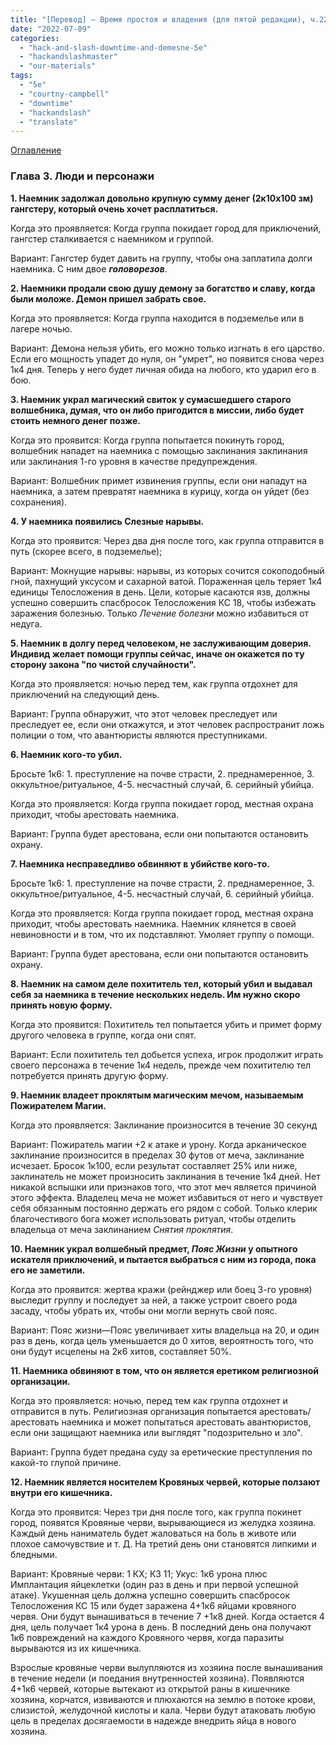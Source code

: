 ```yaml
---
title: "[Перевод] — Время простоя и владения (для пятой редакции), ч.22 - Проблемы приспешников и наемников"
date: "2022-07-09"
categories: 
  - "hack-and-slash-downtime-and-demesne-5e"
  - "hackandslashmaster"
  - "our-materials"
tags: 
  - "5e"
  - "courtny-campbell"
  - "downtime"
  - "hackandslash"
  - "translate"
---
```


[Оглавление](https://cyborgsandmages.com/2022/07/translate-downtime-and-demesne-5e-index/)

### Глава 3. Люди и персонажи

**1\. Наемник задолжал довольно крупную сумму денег (2к10x100 зм) гангстеру, который очень хочет расплатиться.**

Когда это проявляется: Когда группа покидает город для приключений, гангстер сталкивается с наемником и группой.

Вариант: Гангстер будет давить на группу, чтобы она заплатила долги наемника. С ним двое **_головорезов_**.

**2\. Наемники продали свою душу демону за богатство и славу, когда были моложе. Демон пришел забрать свое.**

Когда это проявляется: Когда группа находится в подземелье или в лагере ночью.

Вариант: Демона нельзя убить, его можно только изгнать в его царство. Если его мощность упадет до нуля, он "умрет", но появится снова через 1к4 дня. Теперь у него будет личная обида на любого, кто ударил его в бою.

**3\. Наемник украл магический свиток у сумасшедшего старого волшебника, думая, что он либо пригодится в миссии, либо будет стоить немного денег позже.**

Когда это проявится: Когда группа попытается покинуть город, волшебник нападет на наемника с помощью заклинания заклинания или заклинания 1-го уровня в качестве предупреждения.

Вариант: Волшебник примет извинения группы, если они нападут на наемника, а затем превратят наемника в курицу, когда он уйдет (без сохранения).

**4\. У наемника появились Слезные нарывы.**

Когда это проявится: Через два дня после того, как группа отправится в путь (скорее всего, в подземелье);

Вариант: Мокнущие нарывы: нарывы, из которых сочится сокоподобный гной, пахнущий уксусом и сахарной ватой. Пораженная цель теряет 1к4 единицы Телосложения в день. Цели, которые касаются язв, должны успешно совершить спасбросок Телосложения КС 18, чтобы избежать заражения болезнью. Только _Лечение болезни_ можно избавиться от недуга.

**5\. Наемник в долгу перед человеком, не заслуживающим доверия. Индивид желает помощи группы сейчас, иначе он окажется по ту сторону закона "по чистой случайности".**

Когда это проявляется: ночью перед тем, как группа отдохнет для приключений на следующий день.

Вариант: Группа обнаружит, что этот человек преследует или преследует ее, если они откажутся, и этот человек распространит ложь полиции о том, что авантюристы являются преступниками.

**6\. Наемник кого-то убил.**

Бросьте 1к6: 1. преступление на почве страсти, 2. преднамеренное, 3. оккультное/ритуальное, 4-5. несчастный случай, 6. серийный убийца.

Когда это проявляется: Когда группа покидает город, местная охрана приходит, чтобы арестовать наемника.

Вариант: Группа будет арестована, если они попытаются остановить охрану.

**7\. Наемника несправедливо обвиняют в убийстве кого-то.**

Бросьте 1к6: 1. преступление на почве страсти, 2. преднамеренное, 3. оккультное/ритуальное, 4-5. несчастный случай, 6. серийный убийца.

Когда это проявляется: Когда группа покидает город, местная охрана приходит, чтобы арестовать наемника. Наемник клянется в своей невиновности и в том, что их подставляют. Умоляет группу о помощи.

Вариант: Группа будет арестована, если они попытаются остановить охрану.

**8\. Наемник на самом деле похититель тел, который убил и выдавал себя за наемника в течение нескольких недель. Им нужно скоро принять новую форму.**

Когда это проявится: Похититель тел попытается убить и примет форму другого человека в группе, когда они спят.

Вариант: Если похититель тел добьется успеха, игрок продолжит играть своего персонажа в течение 1к4 недель, прежде чем похитителю тел потребуется принять другую форму.

**9\. Наемник владеет проклятым магическим мечом, называемым Пожирателем Магии.**

Когда это проявляется: Заклинание произносится в течение 30 секунд

Вариант: Пожиратель магии +2 к атаке и урону. Когда арканическое заклинание произносится в пределах 30 футов от меча, заклинание исчезает. Бросок 1к100, если результат составляет 25% или ниже, заклинатель не может произносить заклинания в течение 1к4 дней. Нет никакой вспышки или признаков того, что этот меч является причиной этого эффекта. Владелец меча не может избавиться от него и чувствует себя обязанным постоянно держать его рядом с собой. Только клерик благочестивого бога может использовать ритуал, чтобы отделить владельца от меча заклинанием _Снятия проклятия_.

**10\. Наемник украл волшебный предмет, _Пояс Жизни_ у опытного искателя приключений, и пытается выбраться с ним из города, пока его не заметили.**

Когда это проявится: жертва кражи (рейнджер или боец 3-го уровня) выследит группу и последует за ней, а также устроит своего рода засаду, чтобы убрать их, чтобы они могли вернуть свой пояс.

Вариант: Пояс жизни—Пояс увеличивает хиты владельца на 20, и один раз в день, когда цель уменьшается до 0 хитов, вероятность того, что они будут исцелены на 2к6 хитов, составляет 50%.

**11\. Наемника обвиняют в том, что он является еретиком религиозной организации.**

Когда это проявляется: ночью, перед тем как группа отдохнет и отправится в путь. Религиозная организация попытается арестовать/ арестовать наемника и может попытаться арестовать авантюристов, если они защищают наемника или выглядят "подозрительно и зло".

Вариант: Группа будет предана суду за еретические преступления по какой-то глупой причине.

**12\. Наемник является носителем Кровяных червей, которые ползают внутри его кишечника.**

Когда это проявится: Через три дня после того, как группа покинет город, появятся Кровяные черви, вырывающиеся из желудка хозяина. Каждый день наниматель будет жаловаться на боль в животе или плохое самочувствие и т. Д. На третий день они становятся липкими и бледными.

Вариант: Кровяные черви: 1 КХ; КЗ 11; Укус: 1к6 урона плюс Имплантация яйцеклетки (один раз в день и при первой успешной атаке). Укушенная цель должна успешно совершить спасбросок Телосложения КС 15 или будет заражена 4+1к6 яйцами кровяного червя. Они будут вынашиваться в течение 7 +1к8 дней. Когда остается 4 дня, цель получает 1к4 урона в день. В последний день она получают 1к6 повреждений на каждого Кровяного червя, когда паразиты вырываются из их кишечника.

Взрослые кровяные черви вылупляются из хозяина после вынашивания в течение недели (и поедания внутренностей хозяина). Появляются 4+1к6 червей, которые вытекают из открытой раны в кишечнике хозяина, корчатся, извиваются и плюхаются на землю в потоке крови, слизистой, желудочной кислоты и кала. Черви будут атаковать любую цель в пределах досягаемости в надежде внедрить яйца в нового хозяина.
